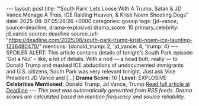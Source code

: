 --- layout: post title: "‘South Park’ Lets Loose With A Trump, Satan & JD Vance Ménage À Trois, ICE Raiding Heaven, & Kristi Noem Shooting Dogs" date: 2025-08-07 05:26:26 +0000 categories: gossip tags: [jd-vance, source-deadline, drama-explosive] drama_score: 10 primary_celebrity: jd_vance source: deadline source_url: "https://deadline.com/2025/08/south-park-trump-kristi-noem-ice-taunting-1236480470/" mentions: {donald_trump: 2, 'jd_vance: 4, 'trump: 4} --- SPOILER ALERT: This article contains details of tonight’s South Park episode ‘Got a Nut’ – like, a lot of details. With a nod — a head butt, really — to Donald Trump and masked ICE abductions of undocumented immigrants and U.S. citizens, South Park was very relevant tonight. Just ask Vice President JD Vance and […] **Drama Score:** 10 | **Level:** EXPLOSIVE **Celebrities Mentioned:** Donald Trump, Jd Vance, Trump [Read full article at Deadline](https://deadline.com/2025/08/south-park-trump-kristi-noem-ice-taunting-1236480470/) --- *This post was automatically generated from RSS feeds. Drama scores are calculated based on mention frequency and source reliability.*